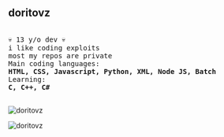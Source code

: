 <!-- 
Filename: README.md
doritovz/README.md
-->
<h2 align="left">doritovz</h2>
<p align="left">
<samp><br>
💀 13 y/o dev 💀<br>
i like coding exploits<br>
most my repos are private<br>
Main coding languages:<br>
<strong>HTML, CSS, Javascript, Python, XML, Node JS, Batch</strong><br>
Learning:<br>
<strong>C, C++, C#</strong><br><br>

<p><img src="https://github-readme-stats.vercel.app/api/top-langs?username=doritovz&show_icons=true&locale=en&layout=compact&theme=chartreuse-dark" alt="doritovz" /></p>
<p><img src="https://github-readme-stats.vercel.app/api?username=doritovz&show_icons=true&locale=en&theme=chartreuse-dark" alt="doritovz" /></p>
 
</samp>
 </p>